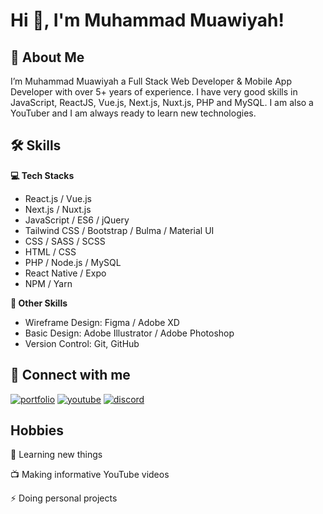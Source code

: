 # Hi 👋, I'm Muhammad Muawiyah!


## 🚀 About Me
I’m Muhammad Muawiyah a Full Stack Web Developer & Mobile App Developer with over 5+ years of experience. I have very good skills in JavaScript, ReactJS, Vue.js, Next.js, Nuxt.js, PHP and MySQL. I am also a YouTuber and I am always ready to learn new technologies.


## 🛠 Skills

**💻 Tech Stacks**
- React.js / Vue.js
- Next.js / Nuxt.js
- JavaScript / ES6 / jQuery
- Tailwind CSS / Bootstrap / Bulma / Material UI
- CSS / SASS / SCSS
- HTML / CSS
- PHP / Node.js / MySQL
- React Native / Expo
- NPM / Yarn

**🎁 Other Skills**
- Wireframe Design: Figma / Adobe XD
- Basic Design: Adobe Illustrator / Adobe Photoshop
- Version Control: Git, GitHub

## 🔗 Connect with me
[![portfolio](https://img.shields.io/badge/my_portfolio-000?style=for-the-badge&logo=ko-fi&logoColor=white)](https://muawiyah.dev/)
[![youtube](https://img.shields.io/badge/youtube-FF0000?style=for-the-badge&logo=youtube&logoColor=white)](https://www.youtube.com/c/BraveCoder)
[![discord](https://img.shields.io/badge/discord-7289DA?style=for-the-badge&logo=discord&logoColor=white)](https://discord.gg/8HW4JAus2K)


## Hobbies

🧠 Learning new things

📺 Making informative YouTube videos

⚡️ Doing personal projects
